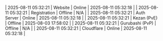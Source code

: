 | 2025-08-11 05:32:21 | Website | Online | 2025-08-11 05:32:18 |
| 2025-08-11 05:32:21 | Registration | Offline | N/A |
| 2025-08-11 05:32:21 | Auth Server | Online | 2025-08-11 05:32:18 |
| 2025-08-11 05:32:21 | Kezan (PvE) | Offline | 2025-08-03 17:58:02 |
| 2025-08-11 05:32:21 | Gurubashi (PvP) | Offline | N/A |
| 2025-08-11 05:32:21 | Cloudflare | Online | 2025-08-11 05:32:18 |
